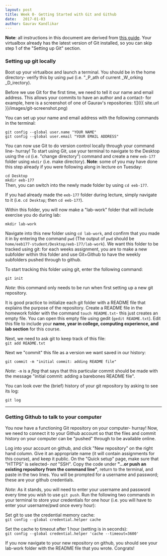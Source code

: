 ```yaml
---
layout: post
title: Week 0- Getting Started with Git and Github
date:   2017-01-03
author: Gaurav Kandlikar
---
```


**Note**: all instructions in this document are derived from [this guide](https://help.github.com/articles/set-up-git/). Your virtualbox already has the latest version of Git installed, so you can skip step 1 of the "Setting up Git" section.

### Setting up git locally

Boot up your virtualbox and launch a terminal. You should be in the home directory- verify this by using `pwd` (i.e. "_P_ath of current _W_orking _D_irectory).

Before we use Git for the first time, we need to tell it our name and email address. This allows your commits to have an author and a contact- for example, here is a screenshot of one of Gaurav's repositories:
![]({{ site.url }}/images/git-screenshot.png)


You can set up your name and email address with the following commands in the terminal:  

`git config --global user.name "YOUR NAME"`  
`git config --global user.email "YOUR EMAIL ADDRESS"`


You can now use Git to do version control locally through your command line- hurray! To start using Git, use your terminal to navigate to the Desktop using the `cd` (i.e. "change directory") command and create a new `eeb-177` folder using `mkdir` (i.e. make directory). **Note**: some of you may have done this step already if you were following along in lecture on Tuesday:  

`cd Desktop`   
`mkdir eeb-177`   
Then, you can switch into the newly made folder by using `cd eeb-177`. 

If you had already made the `eeb-177` folder during lecture, simply navigate to it (i.e. `cd Desktop`; then `cd eeb-177`).   

Within this folder, you will now make a "lab-work" folder that will include exercise you do during lab:  

`mkdir lab-work`  


Navigate into this new folder using `cd lab-work`, and confirm that you made it in by entering the command `pwd` (The output of `pwd` should be  `home/eeb177-student/Desktop/eeb-177/lab-work`). We want this folder to be tracked using git: for each weeks assignment, you are to make a new subfolder within this folder and use Git+Github to have the weekly subfolders pushed through to github. 

To start tracking this folder using git, enter the following command:

`git init`

*Note*: this command only needs to be run when first setting up a new git repository.  

It is good practice to initialize each git folder with a README file that explains the purpose of the repository. Create a README file in the homework folder with the command `touch README.txt`- this just creates an empty file. You can open this empty file using gedit (`gedit README.txt`). Edit this file to include your **name, year in college, computing experience, and lab section** for this course.   

Next, we need to ask git to keep track of this file:  
`git add README.txt`

Next we "commit" this file as a version we want saved in our history:

`git commit -m "initial commit: adding README file"`

*Note*: `-m` is a *flag* that says that this particular commit should be made with the message "initial commit: adding a barebones README file". 


You can look over the (brief) history of your git repository by asking to see its log:

`git log`


-----

### Getting Github to talk to your computer 

You now have a functioning Git repository on your computer- hurray! Now, we need to connect it to your Github account so that the files and commit history on your computer can be "pushed" through to be available online. 

Log into your account on github, and click "New repository" on the right hand column. Give it an appropriate name (it will contain assignments for this course), and keep it public. On the "Quick setup" page, make sure that "HTTPS" is selected- *not* "SSH". Copy the code under **"…or push an existing repository from the command line"**, return to the terminal, and paste in the two lines. You will be prompted for a username and password; these are your github credentials. 

*Note*: As it stands, you will need to enter your username and password every time you wish to use `git push`. Run the following two commands in your terminal to store your credentials for one hour (i.e. you will have to enter your username/pwd once every hour):

Set git to use the credential memory cache:      
`git config --global credential.helper cache`    

Set the cache to timeout after 1 hour (setting is in seconds):  
`git config --global credential.helper 'cache --timeout=3600'`    

If you now navigate to your new repository on github, you should see your lab-work folder with the README file that you wrote. Congrats!
